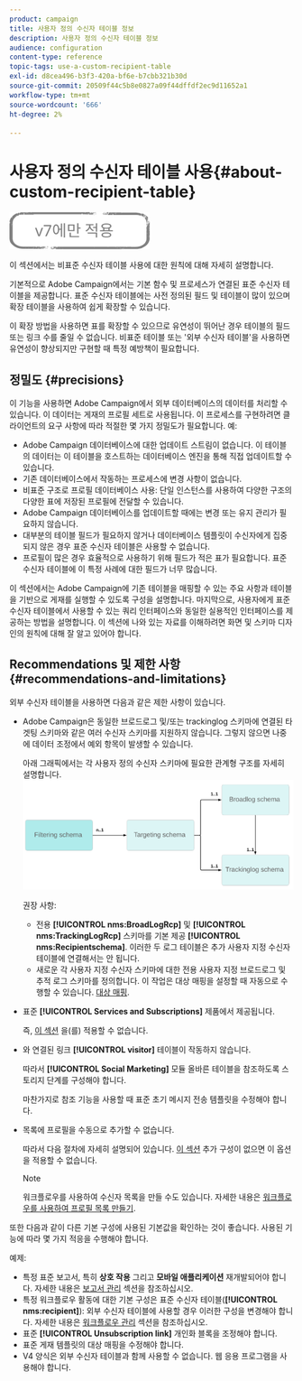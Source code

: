 ```yaml
---
product: campaign
title: 사용자 정의 수신자 테이블 정보
description: 사용자 정의 수신자 테이블 정보
audience: configuration
content-type: reference
topic-tags: use-a-custom-recipient-table
exl-id: d8cea496-b3f3-420a-bf6e-b7cbb321b30d
source-git-commit: 20509f44c5b8e0827a09f44dffdf2ec9d11652a1
workflow-type: tm+mt
source-wordcount: '666'
ht-degree: 2%

---
```


# 사용자 정의 수신자 테이블 사용{#about-custom-recipient-table}

![](../../assets/v7-only.svg)

이 섹션에서는 비표준 수신자 테이블 사용에 대한 원칙에 대해 자세히 설명합니다.

기본적으로 Adobe Campaign에서는 기본 함수 및 프로세스가 연결된 표준 수신자 테이블을 제공합니다. 표준 수신자 테이블에는 사전 정의된 필드 및 테이블이 많이 있으며 확장 테이블을 사용하여 쉽게 확장할 수 있습니다.

이 확장 방법을 사용하면 표를 확장할 수 있으므로 유연성이 뛰어난 경우 테이블의 필드 또는 링크 수를 줄일 수 없습니다. 비표준 테이블 또는 &#39;외부 수신자 테이블&#39;을 사용하면 유연성이 향상되지만 구현할 때 특정 예방책이 필요합니다.

## 정밀도 {#precisions}

이 기능을 사용하면 Adobe Campaign에서 외부 데이터베이스의 데이터를 처리할 수 있습니다. 이 데이터는 게재의 프로필 세트로 사용됩니다. 이 프로세스를 구현하려면 클라이언트의 요구 사항에 따라 적절한 몇 가지 정밀도가 필요합니다. 예:

* Adobe Campaign 데이터베이스에 대한 업데이트 스트림이 없습니다. 이 테이블의 데이터는 이 테이블을 호스트하는 데이터베이스 엔진을 통해 직접 업데이트할 수 있습니다.
* 기존 데이터베이스에서 작동하는 프로세스에 변경 사항이 없습니다.
* 비표준 구조로 프로필 데이터베이스 사용: 단일 인스턴스를 사용하여 다양한 구조의 다양한 표에 저장된 프로필에 전달할 수 있습니다.
* Adobe Campaign 데이터베이스를 업데이트할 때에는 변경 또는 유지 관리가 필요하지 않습니다.
* 대부분의 테이블 필드가 필요하지 않거나 데이터베이스 템플릿이 수신자에게 집중되지 않은 경우 표준 수신자 테이블은 사용할 수 없습니다.
* 프로필이 많은 경우 효율적으로 사용하기 위해 필드가 적은 표가 필요합니다. 표준 수신자 테이블에 이 특정 사례에 대한 필드가 너무 많습니다.

이 섹션에서는 Adobe Campaign에 기존 테이블을 매핑할 수 있는 주요 사항과 테이블을 기반으로 게재를 실행할 수 있도록 구성을 설명합니다. 마지막으로, 사용자에게 표준 수신자 테이블에서 사용할 수 있는 쿼리 인터페이스와 동일한 실용적인 인터페이스를 제공하는 방법을 설명합니다. 이 섹션에 나와 있는 자료를 이해하려면 화면 및 스키마 디자인의 원칙에 대해 잘 알고 있어야 합니다.

## Recommendations 및 제한 사항 {#recommendations-and-limitations}

외부 수신자 테이블을 사용하면 다음과 같은 제한 사항이 있습니다.

* Adobe Campaign은 동일한 브로드로그 및/또는 trackinglog 스키마에 연결된 타겟팅 스키마와 같은 여러 수신자 스키마를 지원하지 않습니다. 그렇지 않으면 나중에 데이터 조정에서 예외 항목이 발생할 수 있습니다.

   아래 그래픽에서는 각 사용자 정의 수신자 스키마에 필요한 관계형 구조를 자세히 설명합니다.
   ![](assets/custom_recipient_limitation.png)

   권장 사항:

   * 전용 **[!UICONTROL nms:BroadLogRcp]** 및 **[!UICONTROL nms:TrackingLogRcp]** 스키마를 기본 제공 **[!UICONTROL nms:Recipientschema]**. 이러한 두 로그 테이블은 추가 사용자 지정 수신자 테이블에 연결해서는 안 됩니다.
   * 새로운 각 사용자 지정 수신자 스키마에 대한 전용 사용자 지정 브로드로그 및 추적 로그 스키마를 정의합니다. 이 작업은 대상 매핑을 설정할 때 자동으로 수행할 수 있습니다. [대상 매핑](../../configuration/using/target-mapping.md).

* 표준 **[!UICONTROL Services and Subscriptions]** 제품에서 제공됩니다.

   즉, [이 섹션](../../delivery/using/managing-subscriptions.md) 을(를) 적용할 수 없습니다.

* 와 연결된 링크 **[!UICONTROL visitor]** 테이블이 작동하지 않습니다.

   따라서 **[!UICONTROL Social Marketing]** 모듈 올바른 테이블을 참조하도록 스토리지 단계를 구성해야 합니다.

   마찬가지로 참조 기능을 사용할 때 표준 초기 메시지 전송 템플릿을 수정해야 합니다.

* 목록에 프로필을 수동으로 추가할 수 없습니다.

   따라서 다음 절차에 자세히 설명되어 있습니다. [이 섹션](../../platform/using/creating-and-managing-lists.md) 추가 구성이 없으면 이 옵션을 적용할 수 없습니다.

   >[!NOTE]
   >
   >워크플로우를 사용하여 수신자 목록을 만들 수도 있습니다. 자세한 내용은 [워크플로우를 사용하여 프로필 목록 만들기](../../configuration/using/creating-a-profile-list-with-a-workflow.md).

또한 다음과 같이 다른 기본 구성에 사용된 기본값을 확인하는 것이 좋습니다. 사용된 기능에 따라 몇 가지 적응을 수행해야 합니다.

예제:

* 특정 표준 보고서, 특히 **상호 작용** 그리고 **모바일 애플리케이션** 재개발되어야 합니다. 자세한 내용은 [보고서 관리](../../configuration/using/managing-reports.md) 섹션을 참조하십시오.
* 특정 워크플로우 활동에 대한 기본 구성은 표준 수신자 테이블(**[!UICONTROL nms:recipient]**): 외부 수신자 테이블에 사용할 경우 이러한 구성을 변경해야 합니다. 자세한 내용은 [워크플로우 관리](../../configuration/using/managing-workflows.md) 섹션을 참조하십시오.
* 표준 **[!UICONTROL Unsubscription link]** 개인화 블록을 조정해야 합니다.
* 표준 게재 템플릿의 대상 매핑을 수정해야 합니다.
* V4 양식은 외부 수신자 테이블과 함께 사용할 수 없습니다. 웹 응용 프로그램을 사용해야 합니다.
